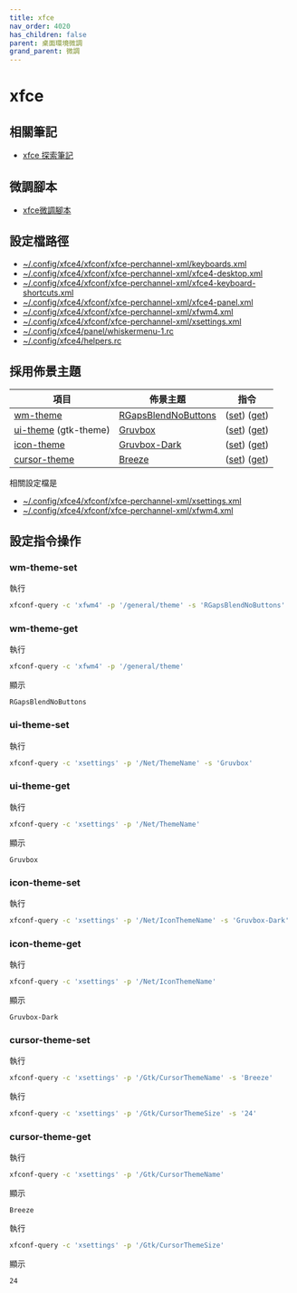 ```yaml
---
title: xfce
nav_order: 4020
has_children: false
parent: 桌面環境微調
grand_parent: 微調
---
```


# xfce

## 相關筆記

* [xfce 探索筆記](https://samwhelp.github.io/note-about-xfce/)

## 微調腳本

* [xfce微調腳本](https://github.com/samwhelp/note-about-ubuntu/tree/gh-pages/_demo/adjustment/de/xfce)


## 設定檔路徑


* [~/.config/xfce4/xfconf/xfce-perchannel-xml/keyboards.xml](https://github.com/samwhelp/note-about-ubuntu/tree/gh-pages/_demo/adjustment/de/xfce/config/xfce4/xfconf/xfce-perchannel-xml/keyboards.xml)
* [~/.config/xfce4/xfconf/xfce-perchannel-xml/xfce4-desktop.xml](https://github.com/samwhelp/note-about-ubuntu/tree/gh-pages/_demo/adjustment/de/xfce/config/xfce4/xfconf/xfce-perchannel-xml/xfce4-desktop.xml)
* [~/.config/xfce4/xfconf/xfce-perchannel-xml/xfce4-keyboard-shortcuts.xml](https://github.com/samwhelp/note-about-ubuntu/tree/gh-pages/_demo/adjustment/de/xfce/config/xfce4/xfconf/xfce-perchannel-xml/xfce4-keyboard-shortcuts.xml)
* [~/.config/xfce4/xfconf/xfce-perchannel-xml/xfce4-panel.xml](https://github.com/samwhelp/note-about-ubuntu/tree/gh-pages/_demo/adjustment/de/xfce/config/xfce4/xfconf/xfce-perchannel-xml/xfce4-panel.xml)
* [~/.config/xfce4/xfconf/xfce-perchannel-xml/xfwm4.xml](https://github.com/samwhelp/note-about-ubuntu/tree/gh-pages/_demo/adjustment/de/xfce/config/xfce4/xfconf/xfce-perchannel-xml/xfwm4.xml)
* [~/.config/xfce4/xfconf/xfce-perchannel-xml/xsettings.xml](https://github.com/samwhelp/note-about-ubuntu/tree/gh-pages/_demo/adjustment/de/xfce/config/xfce4/xfconf/xfce-perchannel-xml/xsettings.xml)
* [~/.config/xfce4/panel/whiskermenu-1.rc](https://github.com/samwhelp/note-about-ubuntu/tree/gh-pages/_demo/adjustment/de/xfce/config/xfce4/panel/whiskermenu-1.rc)
* [~/.config/xfce4/helpers.rc](https://github.com/samwhelp/note-about-ubuntu/tree/gh-pages/_demo/adjustment/de/xfce/config/xfce4/helpers.rc)


## 採用佈景主題

| 項目 | 佈景主題 | 指令 |
| --- | --- | --- |
| [wm-theme](https://samwhelp.github.io/note-about-ubuntu/read/subject/theme/theme/wm-theme.html) | [RGapsBlendNoButtons](https://samwhelp.github.io/note-about-ubuntu/read/subject/theme/source/rgaps.html) | ([set](#wm-theme-set)) ([get](#wm-theme-get)) |
| [ui-theme](https://samwhelp.github.io/note-about-ubuntu/read/subject/theme/theme/ui-theme.html) (gtk-theme) | [Gruvbox](https://github.com/archcraft-os/archcraft-themes/tree/main/archcraft-gtk-theme-gruvbox/files/Gruvbox) | ([set](#ui-theme-set)) ([get](#ui-theme-get)) |
| [icon-theme](https://samwhelp.github.io/note-about-ubuntu/read/subject/theme/icon/icon-theme.html) | [Gruvbox-Dark](https://github.com/jmattheis/gruvbox-dark-icons-gtk) | ([set](#icon-theme-set)) ([get](#icon-theme-get)) |
| [cursor-theme](https://samwhelp.github.io/note-about-ubuntu/read/subject/theme/icon/cursor-theme.html) | [Breeze](https://packages.ubuntu.com/jammy/breeze-cursor-theme) | ([set](#cursor-theme-set)) ([get](#cursor-theme-get)) |

相關設定檔是

* [~/.config/xfce4/xfconf/xfce-perchannel-xml/xsettings.xml](https://github.com/samwhelp/note-about-ubuntu/tree/gh-pages/_demo/adjustment/de/xfce/config/xfce4/xfconf/xfce-perchannel-xml/xsettings.xml)
* [~/.config/xfce4/xfconf/xfce-perchannel-xml/xfwm4.xml](https://github.com/samwhelp/note-about-ubuntu/tree/gh-pages/_demo/adjustment/de/xfce/config/xfce4/xfconf/xfce-perchannel-xml/xfwm4.xml#L59)


## 設定指令操作


### wm-theme-set

執行

``` sh
xfconf-query -c 'xfwm4' -p '/general/theme' -s 'RGapsBlendNoButtons'
```

### wm-theme-get

執行

``` sh
xfconf-query -c 'xfwm4' -p '/general/theme'
```

顯示

```
RGapsBlendNoButtons
```


### ui-theme-set

執行

``` sh
xfconf-query -c 'xsettings' -p '/Net/ThemeName' -s 'Gruvbox'
```

### ui-theme-get

執行

``` sh
xfconf-query -c 'xsettings' -p '/Net/ThemeName'
```

顯示

```
Gruvbox
```



### icon-theme-set

執行

``` sh
xfconf-query -c 'xsettings' -p '/Net/IconThemeName' -s 'Gruvbox-Dark'
```

### icon-theme-get

執行

``` sh
xfconf-query -c 'xsettings' -p '/Net/IconThemeName'
```

顯示

```
Gruvbox-Dark
```


### cursor-theme-set

執行

``` sh
xfconf-query -c 'xsettings' -p '/Gtk/CursorThemeName' -s 'Breeze'
```

執行

``` sh
xfconf-query -c 'xsettings' -p '/Gtk/CursorThemeSize' -s '24'
```

### cursor-theme-get

執行

``` sh
xfconf-query -c 'xsettings' -p '/Gtk/CursorThemeName'
```

顯示

```
Breeze
```

執行

``` sh
xfconf-query -c 'xsettings' -p '/Gtk/CursorThemeSize'
```

顯示

```
24
```
